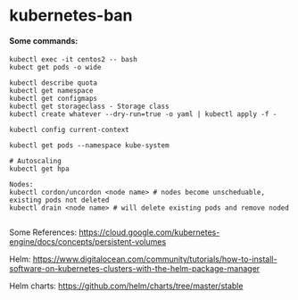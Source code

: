 # kubernetes-ban

#### Some commands:
```
kubectl exec -it centos2 -- bash
kubect get pods -o wide

kubectl describe quota
kubectl get namespace
kubectl get configmaps
kubectl get storageclass - Storage class
kubectl create whatever --dry-run=true -o yaml | kubectl apply -f -

kubectl config current-context

kubectl get pods --namespace kube-system

# Autoscaling
kubectl get hpa

Nodes:
kubectl cordon/uncordon <node name> # nodes become unscheduable, existing pods not deleted
kubectl drain <node name> # will delete existing pods and remove noded


```

Some References:
https://cloud.google.com/kubernetes-engine/docs/concepts/persistent-volumes

Helm:
https://www.digitalocean.com/community/tutorials/how-to-install-software-on-kubernetes-clusters-with-the-helm-package-manager

Helm charts:
https://github.com/helm/charts/tree/master/stable
